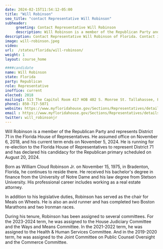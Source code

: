 ```yaml
---
date: 2024-02-15T11:54:12-05:00
title: "Will Robinson"
seo_title: "contact Representative Will Robinson"
subheader:
     greeting: Contact Representative Will Robinson
     description: Will Robinson is a member of the Republican Party and represents District 71 in the Florida House of Representatives. He assumed office on November 6, 2018, and his current term ends on November 5, 2024.
description: Contact Representative Will Robinson of Florida. Contact information for Will Robinson includes email address, phone number, and mailing address.
image: will-robinson.jpeg
video:
url:  /states/florida/will-robinson/
weight: 1
layout: course_home

####candidate
name: Will Robinson
state: Florida
party: Republican
role: Representative
inoffice: current
elected: 2018
mailing1: 513 The Capitol Room 417 HOB 402 S. Monroe St. Tallahassee, FL 32399-1300
phone1: 850-717-5071
website: https://www.myfloridahouse.gov/Sections/Representatives/details.aspx?MemberId=4733&LegislativeTermId=90/
email : https://www.myfloridahouse.gov/Sections/Representatives/details.aspx?MemberId=4733&LegislativeTermId=90/
twitter: will_robinsonjr
---
```


Will Robinson is a member of the Republican Party and represents District 71 in the Florida House of Representatives. He assumed office on November 6, 2018, and his current term ends on November 5, 2024. He is running for re-election to the Florida House of Representatives to represent District 71 and has declared his candidacy for the Republican primary scheduled on August 20, 2024.

Born as William Cloud Robinson Jr. on November 15, 1975, in Bradenton, Florida, he continues to reside there. He received his bachelor's degree in finance from the University of Notre Dame and his law degree from Stetson University. His professional career includes working as a real estate attorney.

In addition to his legislative duties, Robinson has served as the chair for Meals on Wheels. He is also an avid runner and has completed two Boston Marathons and two Ironman races.

During his tenure, Robinson has been assigned to several committees. For the 2023-2024 term, he was assigned to the House Judiciary Committee and the Ways and Means Committee. In the 2021-2022 term, he was assigned to the Health & Human Services Committee. And in the 2019-2020 term, he was assigned to the Joint Committee on Public Counsel Oversight and the Commerce Committee.
